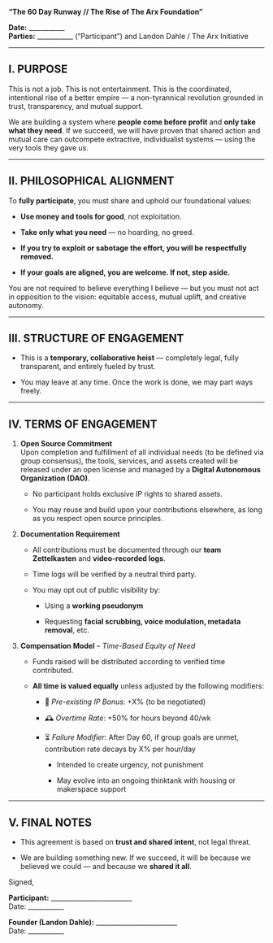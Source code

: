 **“The 60 Day Runway // The Rise of The Arx Foundation”**

**Date:** ___________  
**Parties:** ___________ (“Participant”) and Landon Dahle / The Arx Initiative

---

## I. PURPOSE

This is not a job. This is not entertainment. This is the coordinated, intentional rise of a better empire — a non-tyrannical revolution grounded in trust, transparency, and mutual support.

We are building a system where **people come before profit** and **only take what they need**. If we succeed, we will have proven that shared action and mutual care can outcompete extractive, individualist systems — using the very tools they gave us.

---

## II. PHILOSOPHICAL ALIGNMENT

To **fully participate**, you must share and uphold our foundational values:

- **Use money and tools for good**, not exploitation.
    
- **Take only what you need** — no hoarding, no greed.
    
- **If you try to exploit or sabotage the effort, you will be respectfully removed.**
    
- **If your goals are aligned, you are welcome. If not, step aside.**
    

You are not required to believe everything I believe — but you must not act in opposition to the vision: equitable access, mutual uplift, and creative autonomy.

---

## III. STRUCTURE OF ENGAGEMENT

- This is a **temporary, collaborative heist** — completely legal, fully transparent, and entirely fueled by trust.
    
- You may leave at any time. Once the work is done, we may part ways freely.
    

---

## IV. TERMS OF ENGAGEMENT

1. **Open Source Commitment**  
    Upon completion and fulfillment of all individual needs (to be defined via group consensus), the tools, services, and assets created will be released under an open license and managed by a **Digital Autonomous Organization (DAO)**.
    
    - No participant holds exclusive IP rights to shared assets.
        
    - You may reuse and build upon your contributions elsewhere, as long as you respect open source principles.
        
2. **Documentation Requirement**
    
    - All contributions must be documented through our **team Zettelkasten** and **video-recorded logs**.
        
    - Time logs will be verified by a neutral third party.
        
    - You may opt out of public visibility by:
        
        - Using a **working pseudonym**
            
        - Requesting **facial scrubbing, voice modulation, metadata removal**, etc.
            
3. **Compensation Model** – _Time-Based Equity of Need_
    
    - Funds raised will be distributed according to verified time contributed.
        
    - **All time is valued equally** unless adjusted by the following modifiers:
        
        - 🧠 _Pre-existing IP Bonus_: +X% (to be negotiated)
            
        - 🕰️ _Overtime Rate_: +50% for hours beyond 40/wk
            
        - ⏳ _Failure Modifier_: After Day 60, if group goals are unmet, contribution rate decays by X% per hour/day
            
            - Intended to create urgency, not punishment
                
            - May evolve into an ongoing thinktank with housing or makerspace support
                

---

## V. FINAL NOTES

- This agreement is based on **trust and shared intent**, not legal threat.
    
- We are building something new. If we succeed, it will be because we believed we could — and because we **shared it all**.
    

Signed,

**Participant:** _________________________  
Date: ___________

**Founder (Landon Dahle):** _________________________  
Date: ___________